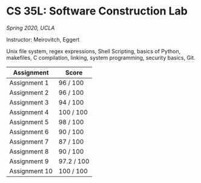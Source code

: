 # CS 35L: Software Construction Lab
_Spring 2020, UCLA_

Instructor: Meirovitch, Eggert

Unix file system, regex expressions, Shell Scripting, basics of Python, makefiles, C compilation, linking, system programming, security basics, Git.

| Assignment | Score |
| ------ | ------ |
| Assignment 1 | 96 / 100 |
| Assignment 2 | 96 / 100 |
| Assignment 3 | 94 / 100 |
| Assignment 4 | 100 / 100 |
| Assignment 5 | 98 / 100 |
| Assignment 6 | 90 / 100 |
| Assignment 7 | 87 / 100 |
| Assignment 8 | 90 / 100 |
| Assignment 9 | 97.2 / 100 |
| Assignment 10 | 100 / 100 |
